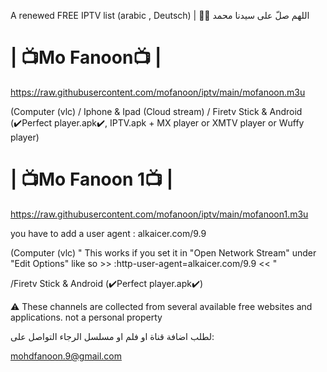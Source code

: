 A renewed FREE IPTV list (arabic , Deutsch)
 | 🤲🤲 اللهم صلّ على سيدنا محمد



# | 📺Mo Fanoon📺 |
https://raw.githubusercontent.com/mofanoon/iptv/main/mofanoon.m3u

(Computer (vlc) / Iphone & Ipad (Cloud stream) / Firetv Stick & Android (✔️Perfect player.apk✔️, IPTV.apk + MX player or XMTV player or Wuffy player) 

# | 📺Mo Fanoon 1📺 |
https://raw.githubusercontent.com/mofanoon/iptv/main/mofanoon1.m3u

you have to add a user agent : alkaicer.com/9.9


(Computer (vlc) " This works if you set it in "Open Network Stream" under "Edit Options" like so >>  :http-user-agent=alkaicer.com/9.9  <<  " 

/Firetv Stick & Android (✔️Perfect player.apk✔️) 
 


⚠️ These channels are collected from several available free websites and applications. not a personal property 


لطلب اضافة قناة او فلم او مسلسل الرجاء التواصل على:  

mohdfanoon.9@gmail.com
